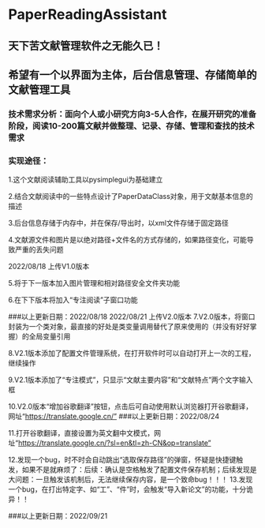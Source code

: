 # PaperReadingAssistant
## 天下苦文献管理软件之无能久已！
## 希望有一个以界面为主体，后台信息管理、存储简单的文献管理工具
### 技术需求分析：面向个人或小研究方向3-5人合作，在展开研究的准备阶段，阅读10-200篇文献并做整理、记录、存储、管理和查找的技术需求  
### 实现途径：
1.这个文献阅读辅助工具以pysimplegui为基础建立

2.结合文献阅读中的一些特点设计了PaperDataClass对象，用于文献基本信息的描述

3.后台信息存储于内存中，并在保存/导出时，以xml文件存储于固定路径

4.文献源文件和图片是以绝对路径+文件名的方式存储的，如果路径变化，可能导致严重的丢失问题

2022/08/18 上传V1.0版本 

5.将于下一版本加入图片管理和相对路径安全文件夹功能    

6.在下下版本将加入“专注阅读”子窗口功能     

###以上更新日期：2022/08/18
2022/08/21 上传V2.0版本
7.V2.0版本，将窗口封装为一个类对象，最直接的好处是类变量调用替代了原来使用的（并没有好好掌握）的全局变量引用

8.V2.1版本添加了配置文件管理系统，在打开软件时可以自动打开上一次的工程，继续操作

9.V2.1版本添加了“专注模式”，只显示“文献主要内容”和“文献特点”两个文字输入框

10.V2.0版本“增加谷歌翻译”按钮，点击后可自动使用默认浏览器打开谷歌翻译，网址“https://translate.google.cn/”
###以上更新日期：2022/08/24

11.打开谷歌翻译，直接设置为英文翻中文模式，网址“https://translate.google.cn/?sl=en&tl=zh-CN&op=translate”

12.发现一个bug，时不时会自动跳出“选取保存路径”的弹窗，怀疑是快捷键触发，如果不是就麻烦了：后续：确认是空格触发了配置文件保存机制；后续发现是大问题：一旦触发该机制后，无法继续保存内容，是一个致命bug！！！
13.发现一个bug，在打出特定字、如“工”、“件”时，会触发“导入新论文”的功能，十分诡异！！

###以上更新日期：2022/09/21
